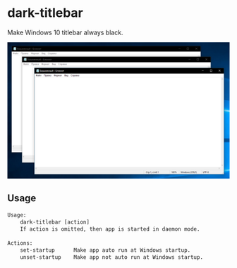 # dark-titlebar

Make Windows 10 titlebar always black.

![Example](/.github/example.png)

## Usage
```
Usage:
    dark-titlebar [action]
    If action is omitted, then app is started in daemon mode.

Actions:
    set-startup      Make app auto run at Windows startup.
    unset-startup    Make app not auto run at Windows startup.
```

